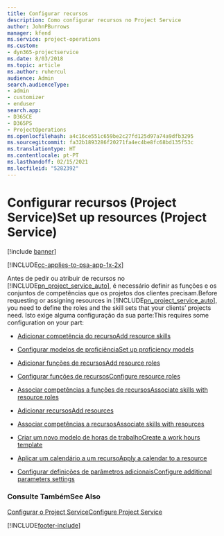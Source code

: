 ```yaml
---
title: Configurar recursos
description: Como configurar recursos no Project Service
author: JohnPBurrows
manager: kfend
ms.service: project-operations
ms.custom:
- dyn365-projectservice
ms.date: 8/03/2018
ms.topic: article
ms.author: ruhercul
audience: Admin
search.audienceType:
- admin
- customizer
- enduser
search.app:
- D365CE
- D365PS
- ProjectOperations
ms.openlocfilehash: a4c16ce551c659be2c27fd125d97a74a9dfb3295
ms.sourcegitcommit: fa32b1893286f20271fa4ec4be8fc68bd135f53c
ms.translationtype: HT
ms.contentlocale: pt-PT
ms.lasthandoff: 02/15/2021
ms.locfileid: "5282392"
---
```

# <a name="set-up-resources-project-service"></a><span data-ttu-id="88540-103">Configurar recursos (Project Service)</span><span class="sxs-lookup"><span data-stu-id="88540-103">Set up resources (Project Service)</span></span>

[!include [banner](../includes/psa-now-project-operations.md)]

[!INCLUDE[cc-applies-to-psa-app-1x-2x](../includes/cc-applies-to-psa-app-1x-2x.md)]

<span data-ttu-id="88540-104">Antes de pedir ou atribuir de recursos no [!INCLUDE[pn_project_service_auto](../includes/pn-project-service-auto.md)], é necessário definir as funções e os conjuntos de competências que os projetos dos clientes precisam.</span><span class="sxs-lookup"><span data-stu-id="88540-104">Before requesting or assigning resources in [!INCLUDE[pn_project_service_auto](../includes/pn-project-service-auto.md)], you need to define the roles and the skill sets that your clients’ projects need.</span></span> <span data-ttu-id="88540-105">Isto exige alguma configuração da sua parte:</span><span class="sxs-lookup"><span data-stu-id="88540-105">This requires some configuration on your part:</span></span>  
  
-   [<span data-ttu-id="88540-106">Adicionar competência do recurso</span><span class="sxs-lookup"><span data-stu-id="88540-106">Add resource skills</span></span>](../psa/add-resource-skills.md)  
  
-   [<span data-ttu-id="88540-107">Configurar modelos de proficiência</span><span class="sxs-lookup"><span data-stu-id="88540-107">Set up proficiency models</span></span>](../psa/set-up-proficiency-models.md)  
  
-   [<span data-ttu-id="88540-108">Adicionar funções de recursos</span><span class="sxs-lookup"><span data-stu-id="88540-108">Add resource roles</span></span>](../psa/add-resource-roles.md)  
  
-   [<span data-ttu-id="88540-109">Configurar funções de recursos</span><span class="sxs-lookup"><span data-stu-id="88540-109">Configure resource roles</span></span>](../psa/configure-resource-roles.md)  
  
-   [<span data-ttu-id="88540-110">Associar competências a funções de recursos</span><span class="sxs-lookup"><span data-stu-id="88540-110">Associate skills with resource roles</span></span>](../psa/associate-skills-with-resource-roles.md)  
  
-   [<span data-ttu-id="88540-111">Adicionar recursos</span><span class="sxs-lookup"><span data-stu-id="88540-111">Add resources</span></span>](../psa/add-resources.md)  
  
-   [<span data-ttu-id="88540-112">Associar competências a recursos</span><span class="sxs-lookup"><span data-stu-id="88540-112">Associate skills with resources</span></span>](../psa/associate-skills-with-resources.md)  
  
-   [<span data-ttu-id="88540-113">Criar um novo modelo de horas de trabalho</span><span class="sxs-lookup"><span data-stu-id="88540-113">Create a work hours template</span></span>](../psa/create-work-hours-template.md)  
  
-   [<span data-ttu-id="88540-114">Aplicar um calendário a um recurso</span><span class="sxs-lookup"><span data-stu-id="88540-114">Apply a calendar to a resource</span></span>](../psa/apply-calendar-resource.md)  
  
-   [<span data-ttu-id="88540-115">Configurar definições de parâmetros adicionais</span><span class="sxs-lookup"><span data-stu-id="88540-115">Configure additional parameters settings</span></span>](../psa/configure-additional-parameters-settings.md)  
  
### <a name="see-also"></a><span data-ttu-id="88540-116">Consulte Também</span><span class="sxs-lookup"><span data-stu-id="88540-116">See Also</span></span>  
 [<span data-ttu-id="88540-117">Configurar o Project Service</span><span class="sxs-lookup"><span data-stu-id="88540-117">Configure Project Service</span></span>](../psa/configure.md)


[!INCLUDE[footer-include](../includes/footer-banner.md)]